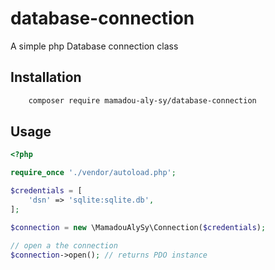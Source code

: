 # database-connection

A simple php Database connection class

## Installation

```bash
    composer require mamadou-aly-sy/database-connection
```

## Usage

```php
<?php

require_once './vendor/autoload.php';

$credentials = [
    'dsn' => 'sqlite:sqlite.db',
];

$connection = new \MamadouAlySy\Connection($credentials);

// open a the connection
$connection->open(); // returns PDO instance
```
